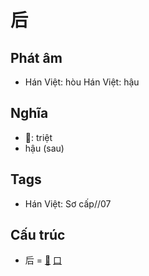 # 后

## Phát âm
* Hán Việt: hòu Hán Việt: hậu

## Nghĩa
* 𠂋: triệt
* hậu (sau)

## Tags
* Hán Việt: Sơ cấp//07

## Cấu trúc
* 后 = [𠂋](𠂋.md) [口](口.md)

<script>window.HANZI_FIELD='后';</script>